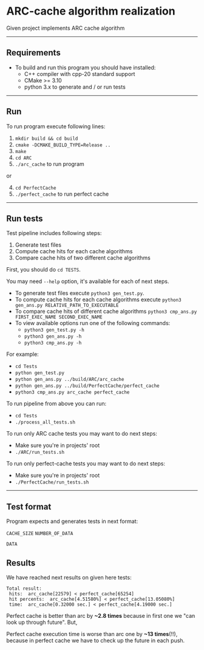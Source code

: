# ARC-cache algorithm realization

Given project implements ARC cache algorithm

---

## Requirements
- To build and run this program you should have installed:
    - C++ compiler with cpp-20 standard support
    - CMake >= 3.10
    - python 3.x to generate and / or run tests 

---

## Run
To run program execute following lines:

1. `mkdir build && cd build`
2. `cmake -DCMAKE_BUILD_TYPE=Release ..`
3. `make`
4. `cd ARC`
5. `./arc_cache` to run program

or

4. `cd PerfectCache`
5. `./perfect_cache` to run perfect cache
---

## Run tests
Test pipeline includes following steps:
1. Generate test files
2. Compute cache hits for each cache algorithms
3. Compare cache hits of two different cache algorithms

First, you should do `cd TESTS`.

You may need `--help` option, it's available for each of next steps.

- To generate test files execute `python3 gen_test.py`.
- To compute cache hits for each cache algorithms execute `python3 gen_ans.py RELATIVE_PATH_TO_EXECUTABLE`
- To compare cache hits of different cache algorithms `python3 cmp_ans.py FIRST_EXEC_NAME SECOND_EXEC_NAME`
- To view available options run one of the following commands: 
    - `python3 gen_test.py -h`
    - `python3 gen_ans.py -h`
    - `python3 cmp_ans.py -h`


For example:
- `cd Tests`
- `python gen_test.py`
- `python gen_ans.py ../build/ARC/arc_cache`
- `python gen_ans.py ../build/PerfectCache/perfect_cache`
- `python3 cmp_ans.py arc_cache perfect_cache`

To run pipeline from above you can run:
 - `cd Tests`
 - `./process_all_tests.sh`

To run only ARC cache tests you may want to do next steps:
- Make sure you're in projects' root
- `./ARC/run_tests.sh`

To run only perfect-cache tests you may want to do next steps:
- Make sure you're in projects' root
- `./PerfectCache/run_tests.sh`
---

## Test format
Program expects and generates tests in next format:

`CACHE_SIZE` `NUMBER_OF_DATA` 

`DATA`

## Results
We have reached next results on given here tests:
```
Total result:
 hits:  arc_cache[22579] < perfect_cache[65254]
 hit percents:  arc_cache[4.51580%] < perfect_cache[13.05080%]
 time:  arc_cache[0.32000 sec.] < perfect_cache[4.19000 sec.]
```
Perfect cache is better than arc by **~2.8 times** because in first one we "can look up through future". But,

Perfect cache execution time is worse than arc one by **~13 times**(!!), because in perfect cache we have to check up the future in each push. 